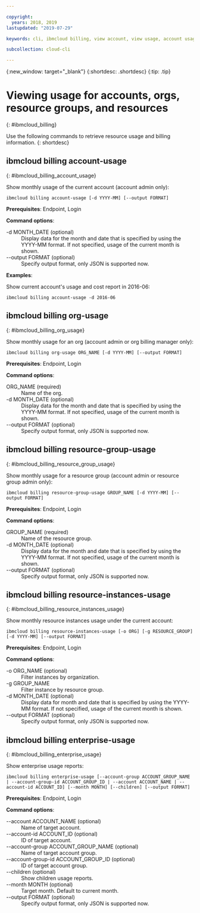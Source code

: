 ```yaml
---

copyright:
  years: 2018, 2019
lastupdated: "2019-07-29"

keywords: cli, ibmcloud billing, view account, view usage, account usage, resource groups, resources, org-usage

subcollection: cloud-cli

---
```


{:new_window: target="_blank"}
{:shortdesc: .shortdesc}
{:tip: .tip}

# Viewing usage for accounts, orgs, resource groups, and resources 
{: #ibmcloud_billing}

Use the following commands to retrieve resource usage and billing information.
{: shortdesc}
 
## ibmcloud billing account-usage
{: #ibmcloud_billing_account_usage}

Show monthly usage of the current account (account admin only):
```
ibmcloud billing account-usage [-d YYYY-MM] [--output FORMAT]
```

<strong>Prerequisites</strong>:  Endpoint, Login

<strong>Command options</strong>:

<dl>
  <dt>-d MONTH_DATE (optional)</dt>
  <dd>Display data for the month and date that is specified by using the YYYY-MM format. If not specified, usage of the current month is shown.</dd>
  <dt>--output FORMAT (optional)</dt>
  <dd>Specify output format, only JSON is supported now.</dd>
</dl>

<strong>Examples</strong>:

Show current account's usage and cost report in 2016-06:
```
ibmcloud billing account-usage -d 2016-06
```

## ibmcloud billing org-usage
{: #ibmcloud_billing_org_usage}

Show monthly usage for an org (account admin or org billing manager only):
```
ibmcloud billing org-usage ORG_NAME [-d YYYY-MM] [--output FORMAT]
```

<strong>Prerequisites</strong>:  Endpoint, Login

<strong>Command options</strong>:

<dl>
  <dt>ORG_NAME (required)</dt>
  <dd>Name of the org.</dd>
  <dt>-d MONTH_DATE (optional)</dt>
  <dd>Display data for the month and date that is specified by using the YYYY-MM format. If not specified, usage of the current month is shown.</dd>
  <dt>--output FORMAT (optional)</dt>
  <dd>Specify output format, only JSON is supported now.</dd>
</dl>

## ibmcloud billing resource-group-usage
{: #ibmcloud_billing_resource_group_usage}

Show monthly usage for a resource group (account admin or resource group admin only):
```
ibmcloud billing resource-group-usage GROUP_NAME [-d YYYY-MM] [--output FORMAT]
```

<strong>Prerequisites</strong>:  Endpoint, Login

<strong>Command options</strong>:

<dl>
  <dt>GROUP_NAME (required)</dt>
  <dd>Name of the resource group.</dd>
  <dt>-d MONTH_DATE (optional)</dt>
  <dd>Display data for the month and date that is specified by using the YYYY-MM format. If not specified, usage of the current month is shown.</dd>
  <dt>--output FORMAT (optional)</dt>
  <dd>Specify output format, only JSON is supported now.</dd>
</dl>

## ibmcloud billing resource-instances-usage
{: #ibmcloud_billing_resource_instances_usage}

Show monthly resource instances usage under the current account:
```
ibmcloud billing resource-instances-usage [-o ORG] [-g RESOURCE_GROUP] [-d YYYY-MM] [--output FORMAT]
```

<strong>Prerequisites</strong>:  Endpoint, Login

<strong>Command options</strong>:

<dl>
  <dt>-o ORG_NAME (optional)</dt>
  <dd>Filter instances by organization.</dd>
  <dt>-g GROUP_NAME</dt>
  <dd>Filter instance by resource group.</dd>
  <dt>-d MONTH_DATE (optional)</dt>
  <dd>Display data for month and date that is specified by using the YYYY-MM format. If not specified, usage of the current month is shown.</dd>
  <dt>--output FORMAT (optional)</dt>
  <dd>Specify output format, only JSON is supported now.</dd>
</dl>

## ibmcloud billing enterprise-usage
{: #ibmcloud_billing_enterprise_usage}

Show enterprise usage reports:
```
ibmcloud billing enterprise-usage [--account-group ACCOUNT_GROUP_NAME | --account-group-id ACCOUNT_GROUP_ID | --account ACCOUNT_NAME | --account-id ACCOUNT_ID] [--month MONTH] [--children] [--output FORMAT]
```

<strong>Prerequisites</strong>:  Endpoint, Login

<strong>Command options</strong>:

<dl>
  <dt>--account ACCOUNT_NAME (optional)</dt>
  <dd>Name of target account.</dd>
  <dt>--account-id ACCOUNT_ID (optional)</dt>
  <dd>ID of target account.</dd>
  <dt>--account-group ACCOUNT_GROUP_NAME (optional)</dt>
  <dd>Name of target account group.</dd>
  <dt>--account-group-id ACCOUNT_GROUP_ID (optional)</dt>
  <dd>ID of target account group.</dd>
  <dt>--children (optional)</dt>
  <dd>Show children usage reports.</dd>
  <dt>--month MONTH (optional)</dt>
  <dd>Target month. Default to current month.</dd>
  <dt>--output FORMAT (optional)</dt>
  <dd>Specify output format, only JSON is supported now.</dd>
</dl>